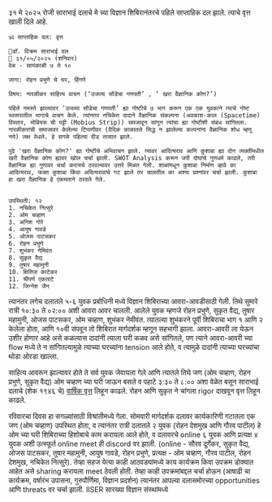 

३१ मे २०२५ रोजी साराभाई दलाचे मे च्या विज्ञान शिबिरानंतरचे पहिले साप्ताहिक दल झाले. त्याचे वृत्त खाली दिले आहे.

```
🕉 साप्ताहिक दल: वृत्त

🔬डॉ. विक्रम साराभाई दल
📅 ३१/०५/२०२५ (शनिवार)
वेळ - सायंकाळी ७ ते १०

जागा: रोहन प्रभुणे चे घर, हिंगणे

विषय: नारळीकर साहित्य वाचन (‘उजव्या सोंडेचा गणपती’ , ‘ खरा वैज्ञानिक कोण?’)

पहिले नमस्ते झाल्यावर ‘उजव्या सोंडेचा गणपती’ ह्या गोष्टीचे ७ भाग करून एक एक युवकाने त्याचे गोष्ट स्वरूपातील भागाचे वाचन केले. त्यांनतर नचिकेत दादाने वैज्ञानिक संकल्पना (अवकाश-काल (Spacetime) विस्तार, मोबियस ची पट्टी (Mobius Strip)) समजावून सांगून त्यांचा ह्या गोष्टीशी संबंध सांगितला. नारळीकरांची समाजावर केलेल्या टिप्पणीवर (वैदिक काळातले सिद्ध न झालेल्या कल्पनांना वैज्ञानिक शोध म्हणू नये) लक्ष वेधले. हे सगळे पहिल्या दीड तासात झाले. 

पुढे 'खरा वैज्ञानिक कोण?' ह्या गोष्टीचे अभिवाचन झाले. त्यावर आदित्यराव आणि कुशाबा ह्या दोन व्यक्तींमधील खरी वैज्ञानिक कोण ह्यावर खोल चर्चा झाली. SWOT Analysis करून जरी दोघांचे गुणधर्म काढले, तरी वैज्ञानिक ह्या गुणावर चर्चा करायचे ठरवल्यावर उत्तरे मिळत गेली. शाळांमधून कुशाबा निर्माण व्हावे का आदित्यराव, फक्त कुशाबा किंवा अदित्यरावांचे गट झाले तर चालतील का अश्या प्रश्नांवर चर्चा झाली. कुशाबा हा खरा वैज्ञानिक हे एकमताने ठरवले गेले. 


उपस्थिती: १२
1. नचिकेत नित्सुरे 
2. ओम चव्हाण 
3. अनिश गोरे 
4. आयुष गावडे 
5. ओजस पाटसकर 
6. रोहन प्रभुणे 
7. शुभंकर नेमिवंत 
8. सुकृत वैद्य 
9. तुषार महामुनी 
10. क्षितिज काटेकर 
11. श्रीपर्ण एकताटे 
12. जिग्नेश जैन
```

त्यानंतर लगेच दलातले ५-६ युवक प्रबोधिनी मध्ये विज्ञान शिबिराच्या आवरा-आवडीसाठी गेली. तिथे सुमारे रात्री १०:३० ते ०२:०० अशी आवरा आवर चालली. आलेले युवक म्हणजे रोहन प्रभुणे, सुकृत वैद्य, तुषार महामुनी, ओजस पाटसकर, ओम चव्हाण, शुभंकर नेमीवंत. त्यातल्या शुभंकरने पूर्वी शिबिराचा भाग १ आणि २ केलेला होता, आणि १०वी संपवून तो शिबिरात मार्गदर्शक म्हणून सहभागी झाला. आवरा-आवरी ला येऊन उशीर होणार आहे असे कळल्यास दादांनी त्याला घरी कळव असे सांगितले, पण त्याने आवरा-आवरी च्या flow मध्ये ते न सांगितल्यामुळे त्याच्या घरच्यांना tension आले होते, व त्यामुळे दादांनी त्याच्या घरच्यांचा थोडा ओरडा खाल्ला. 

साहित्य आवरून झाल्यावर होते ते सर्व युवक जेवायला गेले आणि त्यातले तिघे जण (ओम चव्हाण, रोहन प्रभुणे, सुकृत वैद्य) ओम चव्हाण च्या घरी जाऊन बसले व पहाटे ३:३० ते ८:०० अशा वेळेत बसून साराभाई दलाचे (शेक १९४६ चे) [वार्षिक वृत्त](https://docs.google.com/document/d/1TjVCGSRLHYeaXKhV3C5E3xO7DBv_Iu4m/edit?usp=sharing&ouid=111652378254319471633&rtpof=true&sd=true) लिहून काढले. रोहन आणि सुकृत ने चांगला rigor दाखवून वृत्त लिहून काढले. 

रविवारचा दिवस हा सगळ्यांसाठी विश्रांतीमध्ये गेला. सोमवारी मार्गदर्शक दलावर कार्यकारिणी गटातला एक जण (ओम चव्हाण) उपस्थित होता, व त्यानंतर रात्री दलातले २ युवक (रोहन देशमुख आणि गौरव पाटील) हे ओम च्या घरी शिबिराच्या हिशोबाचे काम करायला आले होते, व दलावरचे online ६ युवक आणि प्रत्यक्ष ४ युवक अशी उत्स्फूर्त online meet ही discord वर झाली. (online - सौरव दूर्गेकर, सुकृत वैद्य, ओजस पाटसकर, तुषार महामुनी, आयुष गावडे, रोहन प्रभुणे, प्रत्यक्ष - ओम चव्हाण, गौरव पाटील, रोहन देशमुख, नचिकेत नित्सुरे). तेव्हा सहज येत्या काही आठवड्यांमध्ये काय कार्यक्रम किवा उपक्रम डोक्यात आहेत असे sharing करायला meet ठेवली होती. तेव्हा काही उपक्रमांबद्दल चर्चा होऊन (आषाढी चा कार्यक्रम, वर्षारंभ उपासना, गुरुपौर्णिमा, विज्ञान प्रदर्शन) त्यानंतर आपल्या दलासमोरच्या opportunities आणि threats वर चर्चा झाली. IISER सारख्या विज्ञान संस्थांमध्ये 
